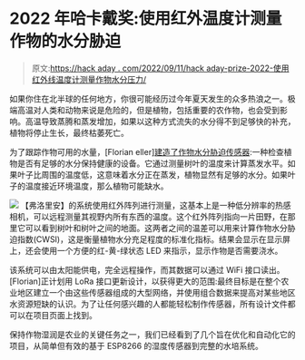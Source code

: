 # 2022 年哈卡戴奖:使用红外温度计测量作物的水分胁迫

> 原文:[https://hack aday . com/2022/09/11/hack aday-prize-2022-使用红外线温度计测量作物水分压力/](https://hackaday.com/2022/09/11/hackaday-prize-2022-using-infrared-thermometers-to-measure-crops-water-stress/)

如果你住在北半球的任何地方，你很可能经历过今年夏天发生的众多热浪之一。极端高温对人类和动物来说是危险的，但是植物，包括重要的农作物，也会受到影响。高温导致蒸腾和蒸发增加，如果以这种方式流失的水分得不到足够快的补充，植物将停止生长，最终枯萎死亡。

为了跟踪作物可用的水量，[Florian eller][建造了作物水分胁迫传感器](https://hackaday.io/project/187090-crop-water-stress-sensor):一种检查植物是否有足够的水分保持健康的设备。它通过测量树叶的温度来计算蒸发水平。如果叶子比周围的温度低，这意味着水分正在蒸发，植物显然有足够的水分。如果叶子的温度接近环境温度，那么植物可能缺水。

[![](../Images/dc51e97d085a80c600b2765febf6a984.png)](https://hackaday.com/wp-content/uploads/2022/09/Crop-Water-Stress-Sensor-in-field.jpg) 【弗洛里安】的系统使用红外阵列进行测量，这基本上是一种低分辨率的热感相机，可以远程测量其视野内所有东西的温度。这个红外阵列指向一片田野，在那里它可以看到树叶和树叶之间的地面。这两者之间的温差可以用来计算作物水分胁迫指数(CWSI)，这是衡量植物水分充足程度的标准化指标。结果会显示在显示屏上，还会使用一个方便的红-黄-绿状态 LED 来指示，显示作物是否需要浇水。

该系统可以由太阳能供电，完全远程操作，而其数据可以通过 WiFi 接口读出。[Florian]正计划用 LoRa 接口更新设计，以获得更大的范围:最终目标是在整个农业地区建立一个由这些传感器组成的大型网络，并使用组合数据来提高对某些地区水资源短缺的认识。为了让任何感兴趣的人都能轻松制作传感器，所有设计文件都可以在项目页面上找到。

保持作物湿润是农业的关键任务之一，我们已经看到了几个旨在优化和自动化它的项目，从简单但有效的基于 ESP8266 的湿度传感器到完整的水培系统。